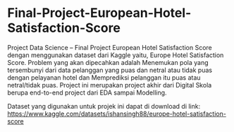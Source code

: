 # Final-Project-European-Hotel-Satisfaction-Score
Project Data Science – Final Project European Hotel Satisfaction Score dengan menggunakan dataset dari Kaggle yaitu, Europe Hotel Satisfaction Score. Problem yang akan dipecahkan adalah Menemukan pola yang tersembunyi dari data pelanggan yang puas dan netral atau tidak puas dengan pelayanan hotel dan Memprediksi pelanggan itu puas atau netral/tidak puas. Project ini merupakan project akhir dari Digital Skola berupa end-to-end project dari EDA sampai Modelling.

Dataset yang digunakan untuk projek ini dapat di download di link: https://www.kaggle.com/datasets/ishansingh88/europe-hotel-satisfaction-score
